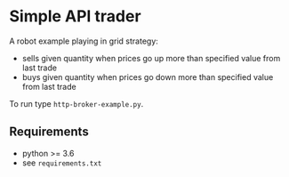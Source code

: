 # Simple API trader

A robot example playing in grid strategy:
* sells given quantity when prices go up more than specified value from last
  trade
* buys given quantity when prices go down more than specified value from last
  trade

To run type `http-broker-example.py`.

## Requirements

* python >= 3.6
* see `requirements.txt`
